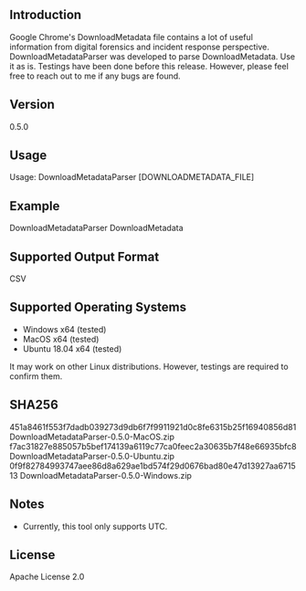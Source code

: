 ## Introduction

Google Chrome's DownloadMetadata file contains a lot of useful information from digital forensics and incident response perspective. DownloadMetadataParser was developed to parse DownloadMetadata. Use it as is. Testings have been done before this release. However, please feel free to reach out to me if any bugs are found.

## Version
0.5.0

## Usage
Usage: DownloadMetadataParser [DOWNLOADMETADATA_FILE]

## Example
DownloadMetadataParser DownloadMetadata

## Supported Output Format
CSV

## Supported Operating Systems
* Windows x64 (tested)
* MacOS x64 (tested)
* Ubuntu 18.04 x64 (tested)

It may work on other Linux distributions. However, testings are required to confirm them.

## SHA256
451a8461f553f7dadb039273d9db6f7f9911921d0c8fe6315b25f16940856d81  DownloadMetadataParser-0.5.0-MacOS.zip  
f7ac31827e885057b5bef174139a6119c77ca0feec2a30635b7f48e66935bfc8  DownloadMetadataParser-0.5.0-Ubuntu.zip  
0f9f82784993747aee86d8a629ae1bd574f29d0676bad80e47d13927aa671513  DownloadMetadataParser-0.5.0-Windows.zip  

## Notes
* Currently, this tool only supports UTC.

## License
Apache License 2.0
